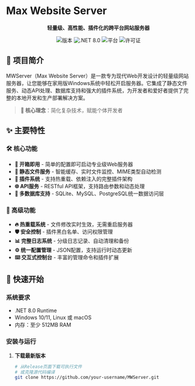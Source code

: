 # Max Website Server

<p align="center">
  <b>轻量级、高性能、插件化的跨平台网站服务器</b>
</p>

<p align="center">
  <img src="https://img.shields.io/badge/版本-26.01-blue" alt="版本">
  <img src="https://img.shields.io/badge/.NET-8.0-purple" alt=".NET 8.0">
  <img src="https://img.shields.io/badge/平台-Windows%20%7C%20Linux" alt="平台">
  <img src="https://img.shields.io/badge/许可证-MIT-orange" alt="许可证">
</p>

## 🌟 项目简介

MWServer（Max Website Server）是一款专为现代Web开发设计的轻量级网站服务器，让您能够在家用版Windows系统中轻松开启服务器。它集成了静态文件服务、动态API处理、数据库支持和强大的插件系统，为开发者和爱好者提供了完整的本地开发和生产部署解决方案。

> **🚀 核心理念**：简化复杂技术，赋能个体开发者

## ✨ 主要特性

### 🛠️ 核心功能
- **🚀 开箱即用** - 简单的配置即可启动专业级Web服务器
- **📁 静态文件服务** - 智能缓存、实时文件监控、MIME类型自动检测
- **🔌 插件系统** - 支持热重载、依赖注入的完整插件架构
- **🌐 API服务** - RESTful API框架，支持路由参数和动态处理
- **💾 多数据库支持** - SQLite、MySQL、PostgreSQL统一数据访问层

### 🎯 高级功能
- **🔥 热重载系统** - 文件修改实时生效，无需重启服务器
- **🛡️ 安全控制** - 插件黑白名单、访问权限管理
- **📊 完整日志系统** - 分级日志记录、自动清理和备份
- **⚙️ 统一配置管理** - JSON配置，支持运行时动态更新
- **⌨️ 交互式控制台** - 丰富的管理命令和插件扩展

## 🚀 快速开始

### 系统要求
- .NET 8.0 Runtime
- Windows 10/11, Linux 或 macOS
- 内存：至少 512MB RAM

### 安装与运行

1. **下载最新版本**
   ```bash
   # 从Release页面下载可执行文件
   # 或克隆源代码编译
   git clone https://github.com/your-username/MWServer.git
